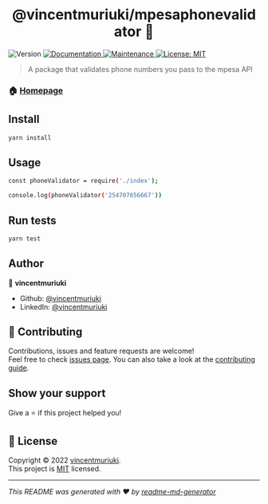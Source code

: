 <h1 align="center">@vincentmuriuki/mpesaphonevalidator 👋</h1>
<p>
  <img alt="Version" src="https://img.shields.io/badge/version-1.0.0-blue.svg?cacheSeconds=2592000" />
  <a href="https://github.com/vincentmuriuki/mpesaPhoneValidator#readme" target="_blank">
    <img alt="Documentation" src="https://img.shields.io/badge/documentation-yes-brightgreen.svg" />
  </a>
  <a href="https://github.com/vincentmuriuki/mpesaPhoneValidator/graphs/commit-activity" target="_blank">
    <img alt="Maintenance" src="https://img.shields.io/badge/Maintained%3F-yes-green.svg" />
  </a>
  <a href="https://github.com/vincentmuriuki/mpesaPhoneValidator/blob/master/LICENSE" target="_blank">
    <img alt="License: MIT" src="https://img.shields.io/github/license/vincentmuriuki/@vincentmuriuki/mpesaphonevalidator" />
  </a>
</p>

> A package that validates phone numbers you pass to the mpesa API

### 🏠 [Homepage](https://github.com/vincentmuriuki/mpesaPhoneValidator#readme)

## Install

```sh
yarn install
```

## Usage

```sh
const phoneValidator = require('./index');

console.log(phoneValidator('254707656667'))
```

## Run tests

```sh
yarn test
```

## Author

👤 **vincentmuriuki**

* Github: [@vincentmuriuki](https://github.com/vincentmuriuki)
* LinkedIn: [@vincentmuriuki](https://linkedin.com/in/vincentmuriuki)

## 🤝 Contributing

Contributions, issues and feature requests are welcome!<br />Feel free to check [issues page](https://github.com/vincentmuriuki/mpesaPhoneValidator/issues). You can also take a look at the [contributing guide](https://github.com/vincentmuriuki/mpesaPhoneValidator/blob/master/CONTRIBUTING.md).

## Show your support

Give a ⭐️ if this project helped you!

## 📝 License

Copyright © 2022 [vincentmuriuki](https://github.com/vincentmuriuki).<br />
This project is [MIT](https://github.com/vincentmuriuki/mpesaPhoneValidator/blob/master/LICENSE) licensed.

***
_This README was generated with ❤️ by [readme-md-generator](https://github.com/kefranabg/readme-md-generator)_